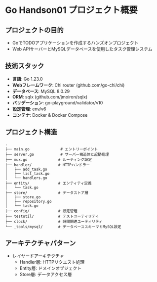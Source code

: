 # Go Handson01 プロジェクト概要

## プロジェクトの目的
- GoでTODOアプリケーションを作成するハンズオンプロジェクト
- Web APIサーバーとMySQLデータベースを使用したタスク管理システム

## 技術スタック
- **言語**: Go 1.23.0
- **Webフレームワーク**: Chi router (github.com/go-chi/chi)
- **データベース**: MySQL 8.0.29
- **ORM**: sqlx (github.com/jmoiron/sqlx)
- **バリデーション**: go-playground/validator/v10
- **設定管理**: env/v6
- **コンテナ**: Docker & Docker Compose

## プロジェクト構造
```
.
├── main.go              # エントリーポイント
├── server.go            # サーバー構造体と起動処理
├── mux.go              # ルーティング設定
├── handler/            # HTTPハンドラー
│   ├── add_task.go
│   ├── list_task.go
│   └── handlers.go
├── entity/             # エンティティ定義
│   └── task.go
├── store/              # データストア層
│   ├── store.go
│   ├── repository.go
│   └── task.go
├── config/             # 設定管理
├── testutil/           # テストユーティリティ
├── clock/              # 時間関連ユーティリティ
└── _tools/mysql/       # データベーススキーマとMySQL設定
```

## アーキテクチャパターン
- レイヤードアーキテクチャ
  - Handler層: HTTPリクエスト処理
  - Entity層: ドメインオブジェクト
  - Store層: データアクセス層